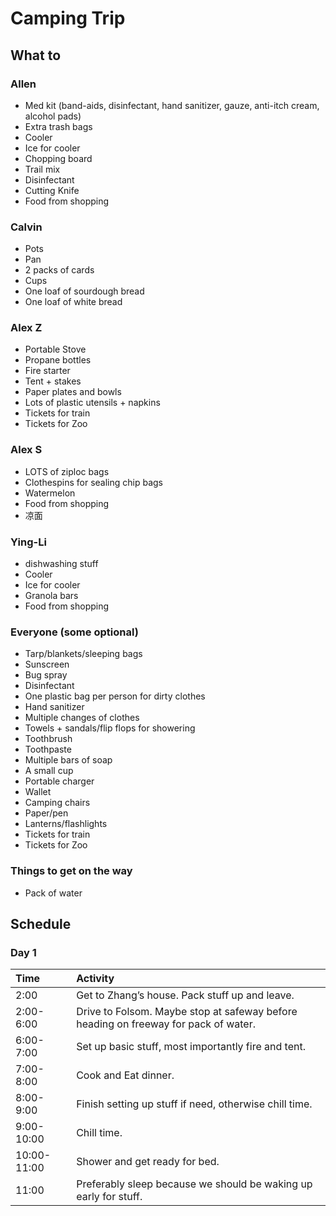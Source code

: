 # Camping Trip
## What to

### Allen
- Med kit (band-aids, disinfectant, hand sanitizer, gauze, anti-itch cream, alcohol pads)
- Extra trash bags
- Cooler
- Ice for cooler
- Chopping board
- Trail mix
- Disinfectant
- Cutting Knife
- Food from shopping

### Calvin
- Pots
- Pan
- 2 packs of cards
- Cups
- One loaf of sourdough bread
- One loaf of white bread

### Alex Z
- Portable Stove
- Propane bottles
- Fire starter
- Tent + stakes
- Paper plates and bowls
- Lots of plastic utensils + napkins
- Tickets for train
- Tickets for Zoo

### Alex S
- LOTS of ziploc bags
- Clothespins for sealing chip bags
- Watermelon
- Food from shopping
- 凉面

### Ying-Li
- dishwashing stuff
- Cooler
- Ice for cooler
- Granola bars
- Food from shopping

### Everyone (some optional)
- Tarp/blankets/sleeping bags
- Sunscreen
- Bug spray
- Disinfectant
- One plastic bag per person for dirty clothes
- Hand sanitizer
- Multiple changes of clothes 
- Towels + sandals/flip flops for showering
- Toothbrush
- Toothpaste
- Multiple bars of soap
- A small cup
- Portable charger
- Wallet
- Camping chairs
- Paper/pen
- Lanterns/flashlights
- Tickets for train
- Tickets for Zoo

### Things to get on the way
- Pack of water

## Schedule
### Day 1
| Time        | Activity    |
| :---        |:----        |
|2:00         |Get to Zhang’s house. Pack stuff up and leave.|
|2:00-6:00    |Drive to Folsom. Maybe stop at safeway before heading on freeway for pack of water.| 
|6:00-7:00    |Set up basic stuff, most importantly fire and tent.|
|7:00-8:00    |Cook and Eat dinner.|
|8:00-9:00    |Finish setting up stuff if need, otherwise chill time.|
|9:00-10:00   |Chill time.|
|10:00-11:00  |Shower and get ready for bed.|
|11:00        |Preferably sleep because we should be waking up early for stuff.|








